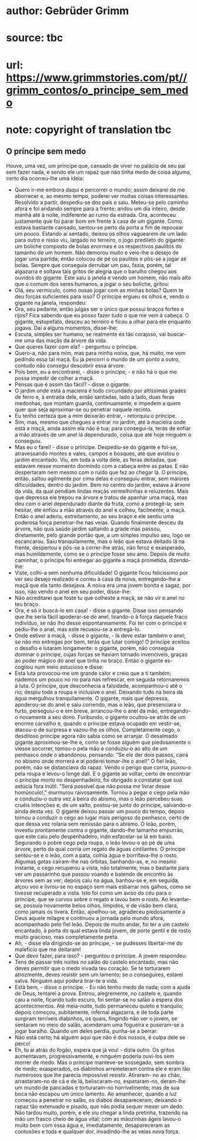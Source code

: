 # author: Gebrüder Grimm
# source: tbc
# url: https://www.grimmstories.com/pt//grimm_contos/o_principe_sem_medo
# note: copyright of translation tbc

## O príncipe sem medo 

Houve, uma vez, um príncipe que, cansado de viver no palácio de seu pai
sem fazer nada, e sendo ele um rapaz que não tinha medo de coisa alguma,
certo dia ocorreu-lhe uma ideia:
- Quero ir-me embora daqui e percorrer o mundo; assim deixarei de me
aborrecer e, ao mesmo tempo, poderei ver muitas coisas interessantes.
Resolvido a partir, despediu-se dos pais e saiu. Meteu-se pelo caminho
afora e foi andando sempre para a frente; andou um dia inteiro, desde
manhã até à noite, indiferente ao rumo da estrada. Ora, aconteceu
justamente que foi parar bom em frente à casa de um gigante. Como estava
bastante cansado, sentou-se perto da porta a fim de repousar um pouco.
Estando aí sentado, deixou os olhos vaguearem de um lado para outro e
nisso viu, largado no terreiro, o jogo predileto do gigante: um boliche
composto de bolas enormes e os respectivos paulitos do tamanho de um
homem. Não demorou muito e veio-lhe o desejo de jogar uma partida; então
colocou de pé os paulitos e pôs-se a jogar as bolas. Sempre que
conseguia derrubar um pau, fazia, porém, tal algazarra e soltava tais
gritos de alegria que o barulho chegou aos ouvidos do gigante. Este saiu
à janela e vendo um homem, não mais alto que o comum dos seres humanos,
a jogar o seu boliche, gritou:
- Olá, seu vermiculo, como ousas jogar com as minhas bolas? Quem te deu
forças suficientes para isso?
O príncipe ergueu os olhos e, vendo o gigante na janela, respondeu:
- Ora, seu pedante, então julgas ser o único que possui braços fortes e
rijos? Fica sabendo que eu posso fazer tudo o que me vem à cabeça.
O gigante, estupefato, desceu ao terreiro e ficou a olhar para ele
enquanto jogava. Daí a alguns momentos, disse-lhe:
- Escuta, simples ser humano, se realmente és tão corajoso, vai
buscar-me uma das maçãs da árvore da vida.
- Que queres fazer com ela? - perguntou o príncipe.
- Quero-a, não para mim, mas para minha noiva, que, há muito, me vem
pedindo essa tal maçã. Eu já percorri o mundo de um ponto a outro,
contudo não consegui descobrir essa árvore.
- Pois bem, eu a encontrarei, - disse o príncipe, - e não há o que me
possa impedir de colher a maçã.
- Pensas que é assim tão fácil? - disse o gigante.
- O jardim onde está a macieira é todo circundado por altíssimas grades
de ferro e, à entrada dele, então sentadas, lado a lado, duas feras
medonhas, que montam guarda, continuamente, e impedem a quem quer que
seja aproximar-se ou penetrar naquele recinto.
- Eu tenho certeza que a mim deixarão entrar, - retorquiu o príncipe.
- Sim; mas, mesmo que chegues a entrar no jardim, até à macieira onde
está a maçã, ainda assim ela não é tua; para consegui-la, terás de
enfiar a mão através de um anel lá dependurado, coisa que até hoje
ninguém o conseguiu.
- Mas eu o farei! - disse o príncipe.
Despediu-se do gigante e foi-se, atravessando montes
e vales, campos e bosques, até que avistou o jardim encantado.
Viu, em toda a volta dele, as feras deitadas, que estavam nesse momento
dormindo com a cabeça entre as patas. E não despertaram nem mesmo com o
ruído que fez ao chegar lá. O príncipe, então, saltou agilmente por cima
delas e conseguiu entrar, sem maiores dificuldades, dentro do jardim.
Bem no centro do jardim, estava a árvore da vida, da qual pendiam lindas
maçãs vermelhinhas e reluzentes.
Mais que depressa ele trepou na árvore e tratou de apanhar uma maçã, mas
deu com o anel dependurado diante da fruta, como a protegê-la; sem
hesitar, ele enfiou a mão através do anel e colheu, facilmente, a maçã.
Então o anel aderiu, estreitamento, ao seu braço e ele sentiu uma
poderosa força penetrar-lhe nas veias.
Quando finalmente desceu da árvore, não quis saúdo jardim saltando a
grade mas passou, diretamente, pelo grande portão que, a um simples
impulso seu, logo se escancarou. Saiu tranquilamente, mas o leão que
estava deitado lá na frente, despertou e pôs-se a correr-lhe atrás, não
feroz e exasperado, mas humildemente, como se o príncipe fosse seu amo.
Depois de muito caminhar, o príncipe foi entregar ao gigante a maçã
prometida, dizendo-lhe:
- Viste, colhi-a sem nenhuma dificuldade!
O gigante ficou felicíssimo por ver seu desejo realizado e correu à casa
da noiva, entregando-lhe a maçã que ela tanto desejava. A noiva era uma
jovem bonita e sagaz, por isso, não vendo o anel em seu poder,
disse-lhe:
- Não acreditarei que foste tu que colheste a maçã, se não vir o anel no
teu braço.
- Ora, é só ir buscá-lo em casa! - disse o gigante.
Disse isso pensando que lhe seria fácil apoderar-se
do anel, tirando-o à força daquele fraco indivíduo, se não lho desse
espontaneamente.
Foi ter com o príncipe e pediu-lhe o anel, mas este recusou-se a
entregá-lo.
- Onde estiver a maçã, - disse o gigante, - lá deve estar também o anel;
se não mo entregas por bem, terás que lutar comigo!
O príncipe aceitou o desafio e lutaram longamente: o gigante, porém, não
conseguia dominar o príncipe, cujas forças se haviam tornado
invencíveis, graças ao poder mágico do anel que tinha no braço. Então o
gigante es- cogitou num meio astucioso e disse:
- Esta luta provocou-me um grande calor e creio que a ti também; nademos
um pouco no rio para nas refrescar, em seguida retornaremos à luta.
O príncipe, que desconhecia a falsidade, acompanhou-o até o rio; despiu
toda a roupa e inclusive o anel. Deixando tudo na beira da água
mergulhou tranquilamente. O gigante, mais que depressa, apoderou-se do
anel e saiu correndo, mas o leão, que presenciara o furto, perseguiu-o e
em breve, arrancou-lhe o anel da mão, entregando-o novamente a seu dono.
Furibundo, o gigante ocultou-se atrás de um enorme carvalho e, quando o
príncipe estava ocupado em vestir-se, atacou-o de surpresa e vazou-lhe
os olhos.
Completamente cego, o desditoso príncipe agora não sabia como se
arranjar. O desalmado gigante aproximou-se-lhe e, como se fosse alguém
que piedosamente o viesse socorrer, tomou-o pela mão e conduziu-o ao
alto de um penhasco onde o abandonou, pensando: "Se ele der dois
passos, cairá no abismo onde morrerá e aí poderei tomar-lhe o anel!"
O fiel leão, porém, não se distanciava do rapaz. Vendo o perigo que
corria, puxou-o pela roupa e levou-o longe dali. E o gigante ao voltar,
certo de encontrar o príncipe morto no despenhadeiro, foi obrigado a
constatar que sua astúcia fora inútil. "Será possível que não possa me
livrar desse homúnculo!," murmurou raivosamente. Tornou a pegar o cego
pela mão e conduziu-o outra vez à beira do abismo, mas o leão percebeu
suas cruéis intenções e, de um salto, postou-se junto do príncipe,
salvando-o ainda desta vez.
O gigante deixou passar um pouco do tempo, depois tornou a conduzir o
cego ao lugar mais perigoso do penhasco, certo de que dessa vez rolaria
sem remissão para o abismo. O leão, porém, investiu prontamente contra o
gigante, dando-lhe tamanho empurrão, que este caiu pelo despenhadeiro,
indo esfacelar-se lá em baixo.
Segurando o pobre cego pela roupa, o leão levou-o ao pé de uma árvore,
perto da qual corria um regato de águas cintilantes. O príncipe
sentou-se e o leão, com a pata, colhia água e borrifava-lhe o rosto.
Algumas gotas caíram-lhe nas órbitas, banhando-as, e, no mesmo instante,
o cego recuperou a vista, não totalmente, mas o bastante para ver um
passarinho que passou voando e batendo de encontro às árvores sem as
ver; depois caiu na água, banhou-se e, em seguida, alçou voo e livrou-se
no espaço sem mais esbarrar nos galhos, como se tivesse recuperado a
vista.
Isto foi como um aviso do céu para o príncipe, que se curvou sobre o
regato e lavou bem o rosto. Ao levantar-se, possuía novamente belos
olhos, límpidos, e de visão bem clara, como jamais os tivera.
Então, ajoelhou-se, agradeceu piedosamente a Deus aquele milagre e
continuou a jornada pelo mundo afora, acompanhado pelo fiel leão.
Depois de muito andar, foi ter a um castelo encantado, à porta do qual
estava linda jovem, de porte gentil e de rosto muito gracioso, mas
completamente preta.
- Ah, - disse ela dirigindo-se ao príncipe, - se pudesses libertar-me do
malefício que me deitaram!
- Que devo fazer, para isso? - perguntou o príncipe.
A jovem respondeu:
- Tens de passar três noites no salão do castelo encantado, mas não
deves permitir que o medo invada teu coração. Se te torturarem
atrozmente, deves resistir sem um lamento; se o conseguires, estarei
salva. Ninguém aqui poderá tirar-te a vida.
- Está bem, - disse o príncipe. - Eu não tenho medo de nada; com a ajuda
de Deus, tentarei a prova.
Entrou, alegremente, no castelo e, quando caiu a noite, ficando tudo
escuro, foi sentar-se no salão a espera dos acontecimentos. Até
meia-noite, tudo permaneceu quieto e tranquilo; depois começou,
subitamente, infernal algazarra, e de toda parte surgiram terríveis
diabinhos, os quais, fingindo não ver o jovem, se sentaram no meio do
salão, acenderam uma fogueira e puseram-se a jogar baralho. Quando um
deles perdia, punha-se a berrar:
- Não está certo; há alguém aqui que não é dos nossos, é culpa dele se
perco!
- Eh, tu aí atrás do fogão, espera que já vou! - dizia outro.
Os gritos aumentavam, progressivamente, e ninguém poderia ouvi-los sem
morrer de medo. Mas o príncipe manteve-se sossegado, sem sombra de medo;
exasperados, os diabinhos arremeteram contra ele e eram tão numerosos
que lhe parecia impossível resistir. Atiraram- no ao chão, arrastaram-no
de cá e de lá, beliscaram-no, espetaram-no, deram-lhe um mundo de
pancadas e torturaram-no horrivelmente; mas de sua boca não escapou um
único lamento.
Ao amanhecer, quando a luz começou a penetrar no salão, os diabos
desapareceram, deixando o rapaz tão extenuado e pisado, que não podia
sequer mexer um dedo. Não tardou muito, porém, e ele viu chegar a linda
pretinha, trazendo na mão um frasco cheio de água vital; com as
mãozinhas ágeis lavou-o muito bem com essa água e, imediatamente,
desapareceram as contusões e toda e qualquer dor, invadindo-lhe as veias
nova força.
